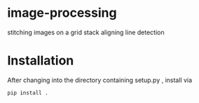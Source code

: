 # image-processing
 
 stitching images on a grid
 stack aligning
 line detection
 
# Installation
After changing into the directory containing setup.py , install via 

    pip install . 
